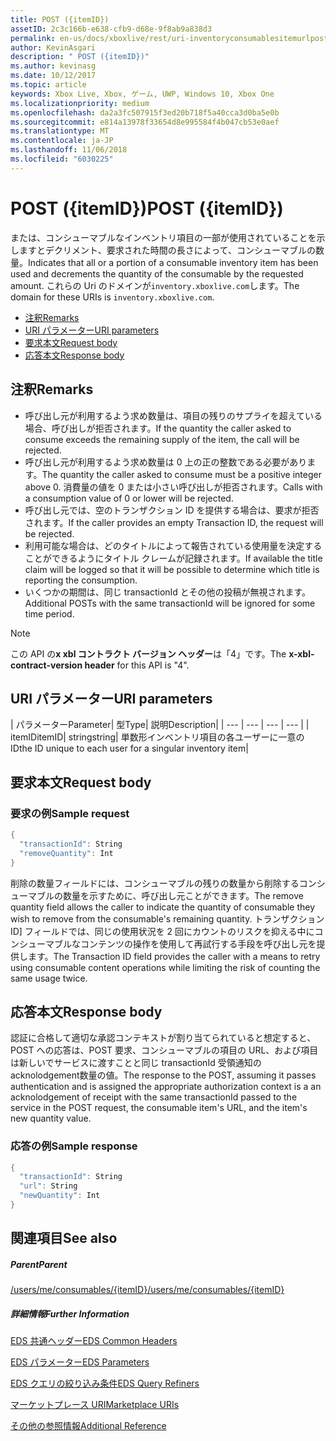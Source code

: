 ```yaml
---
title: POST ({itemID})
assetID: 2c3c166b-e638-cfb9-d68e-9f8ab9a838d3
permalink: en-us/docs/xboxlive/rest/uri-inventoryconsumablesitemurlpost.html
author: KevinAsgari
description: " POST ({itemID})"
ms.author: kevinasg
ms.date: 10/12/2017
ms.topic: article
keywords: Xbox Live, Xbox, ゲーム, UWP, Windows 10, Xbox One
ms.localizationpriority: medium
ms.openlocfilehash: da2a3fc507915f3ed20b718f5a40cca3d0ba5e0b
ms.sourcegitcommit: e814a13978f33654d8e995584f4b047cb53e0aef
ms.translationtype: MT
ms.contentlocale: ja-JP
ms.lasthandoff: 11/06/2018
ms.locfileid: "6030225"
---
```

# <a name="post-itemid"></a><span data-ttu-id="1391b-104">POST ({itemID})</span><span class="sxs-lookup"><span data-stu-id="1391b-104">POST ({itemID})</span></span>
<span data-ttu-id="1391b-105">または、コンシューマブルなインベントリ項目の一部が使用されていることを示しますとデクリメント、要求された時間の長さによって、コンシューマブルの数量。</span><span class="sxs-lookup"><span data-stu-id="1391b-105">Indicates that all or a portion of a consumable inventory item has been used and decrements the quantity of the consumable by the requested amount.</span></span>
<span data-ttu-id="1391b-106">これらの Uri のドメインが`inventory.xboxlive.com`します。</span><span class="sxs-lookup"><span data-stu-id="1391b-106">The domain for these URIs is `inventory.xboxlive.com`.</span></span>

  * [<span data-ttu-id="1391b-107">注釈</span><span class="sxs-lookup"><span data-stu-id="1391b-107">Remarks</span></span>](#ID4EX)
  * [<span data-ttu-id="1391b-108">URI パラメーター</span><span class="sxs-lookup"><span data-stu-id="1391b-108">URI parameters</span></span>](#ID4EQB)
  * [<span data-ttu-id="1391b-109">要求本文</span><span class="sxs-lookup"><span data-stu-id="1391b-109">Request body</span></span>](#ID4E2B)
  * [<span data-ttu-id="1391b-110">応答本文</span><span class="sxs-lookup"><span data-stu-id="1391b-110">Response body</span></span>](#ID4ENC)

<a id="ID4EX"></a>


## <a name="remarks"></a><span data-ttu-id="1391b-111">注釈</span><span class="sxs-lookup"><span data-stu-id="1391b-111">Remarks</span></span>

   * <span data-ttu-id="1391b-112">呼び出し元が利用するよう求め数量は、項目の残りのサプライを超えている場合、呼び出しが拒否されます。</span><span class="sxs-lookup"><span data-stu-id="1391b-112">If the quantity the caller asked to consume exceeds the remaining supply of the item, the call will be rejected.</span></span>
   * <span data-ttu-id="1391b-113">呼び出し元が利用するよう求め数量は 0 上の正の整数である必要があります。</span><span class="sxs-lookup"><span data-stu-id="1391b-113">The quantity the caller asked to consume must be a positive integer above 0.</span></span> <span data-ttu-id="1391b-114">消費量の値を 0 または小さい呼び出しが拒否されます。</span><span class="sxs-lookup"><span data-stu-id="1391b-114">Calls with a consumption value of 0 or lower will be rejected.</span></span>
   * <span data-ttu-id="1391b-115">呼び出し元では、空のトランザクション ID を提供する場合は、要求が拒否されます。</span><span class="sxs-lookup"><span data-stu-id="1391b-115">If the caller provides an empty Transaction ID, the request will be rejected.</span></span>
   * <span data-ttu-id="1391b-116">利用可能な場合は、どのタイトルによって報告されている使用量を決定することができるようにタイトル クレームが記録されます。</span><span class="sxs-lookup"><span data-stu-id="1391b-116">If available the title claim will be logged so that it will be possible to determine which title is reporting the consumption.</span></span>
   * <span data-ttu-id="1391b-117">いくつかの期間は、同じ transactionId とその他の投稿が無視されます。</span><span class="sxs-lookup"><span data-stu-id="1391b-117">Additional POSTs with the same transactionId will be ignored for some time period.</span></span>


> [!NOTE]
> <span data-ttu-id="1391b-118">この API の<b>x xbl コントラクト バージョン ヘッダー</b>は「4」です。</span><span class="sxs-lookup"><span data-stu-id="1391b-118">The <b>x-xbl-contract-version header</b> for this API is "4".</span></span>


<a id="ID4EQB"></a>


## <a name="uri-parameters"></a><span data-ttu-id="1391b-119">URI パラメーター</span><span class="sxs-lookup"><span data-stu-id="1391b-119">URI parameters</span></span>

| <span data-ttu-id="1391b-120">パラメーター</span><span class="sxs-lookup"><span data-stu-id="1391b-120">Parameter</span></span>| <span data-ttu-id="1391b-121">型</span><span class="sxs-lookup"><span data-stu-id="1391b-121">Type</span></span>| <span data-ttu-id="1391b-122">説明</span><span class="sxs-lookup"><span data-stu-id="1391b-122">Description</span></span>|
| --- | --- | --- | --- |
| <span data-ttu-id="1391b-123">itemID</span><span class="sxs-lookup"><span data-stu-id="1391b-123">itemID</span></span>| <span data-ttu-id="1391b-124">string</span><span class="sxs-lookup"><span data-stu-id="1391b-124">string</span></span>| <span data-ttu-id="1391b-125">単数形インベントリ項目の各ユーザーに一意の ID</span><span class="sxs-lookup"><span data-stu-id="1391b-125">the ID unique to each user for a singular inventory item</span></span>|

<a id="ID4E2B"></a>


## <a name="request-body"></a><span data-ttu-id="1391b-126">要求本文</span><span class="sxs-lookup"><span data-stu-id="1391b-126">Request body</span></span>

<a id="ID4EBC"></a>


### <a name="sample-request"></a><span data-ttu-id="1391b-127">要求の例</span><span class="sxs-lookup"><span data-stu-id="1391b-127">Sample request</span></span>


```cpp
{
  "transactionId": String
  "removeQuantity": Int
}

```


<span data-ttu-id="1391b-128">削除の数量フィールドには、コンシューマブルの残りの数量から削除するコンシューマブルの数量を示すために、呼び出し元ことができます。</span><span class="sxs-lookup"><span data-stu-id="1391b-128">The remove quantity field allows the caller to indicate the quantity of consumable they wish to remove from the consumable's remaining quantity.</span></span> <span data-ttu-id="1391b-129">トランザクション ID] フィールドでは、同じの使用状況を 2 回にカウントのリスクを抑える中にコンシューマブルなコンテンツの操作を使用して再試行する手段を呼び出し元を提供します。</span><span class="sxs-lookup"><span data-stu-id="1391b-129">The Transaction ID field provides the caller with a means to retry using consumable content operations while limiting the risk of counting the same usage twice.</span></span>

<a id="ID4ENC"></a>


## <a name="response-body"></a><span data-ttu-id="1391b-130">応答本文</span><span class="sxs-lookup"><span data-stu-id="1391b-130">Response body</span></span>

<span data-ttu-id="1391b-131">認証に合格して適切な承認コンテキストが割り当てられていると想定すると、POST への応答は、POST 要求、コンシューマブルの項目の URL、および項目は新しいでサービスに渡すことと同じ transactionId 受領通知の acknolodgement数量の値。</span><span class="sxs-lookup"><span data-stu-id="1391b-131">The response to the POST, assuming it passes authentication and is assigned the appropriate authorization context is a an acknolodgement of receipt with the same transactionId passed to the service in the POST request, the consumable item's URL, and the item's new quantity value.</span></span>

<a id="ID4EVC"></a>


### <a name="sample-response"></a><span data-ttu-id="1391b-132">応答の例</span><span class="sxs-lookup"><span data-stu-id="1391b-132">Sample response</span></span>


```cpp
{
  "transactionId": String
  "url": String
  "newQuantity": Int
}

```


<a id="ID4E6C"></a>


## <a name="see-also"></a><span data-ttu-id="1391b-133">関連項目</span><span class="sxs-lookup"><span data-stu-id="1391b-133">See also</span></span>

<a id="ID4EBD"></a>


##### <a name="parent"></a><span data-ttu-id="1391b-134">Parent</span><span class="sxs-lookup"><span data-stu-id="1391b-134">Parent</span></span>

[<span data-ttu-id="1391b-135">/users/me/consumables/{itemID}</span><span class="sxs-lookup"><span data-stu-id="1391b-135">/users/me/consumables/{itemID}</span></span>](uri-inventoryconsumablesitemurl.md)


<a id="ID4ELD"></a>


##### <a name="further-information"></a><span data-ttu-id="1391b-136">詳細情報</span><span class="sxs-lookup"><span data-stu-id="1391b-136">Further Information</span></span>

[<span data-ttu-id="1391b-137">EDS 共通ヘッダー</span><span class="sxs-lookup"><span data-stu-id="1391b-137">EDS Common Headers</span></span>](../../additional/edscommonheaders.md)

 [<span data-ttu-id="1391b-138">EDS パラメーター</span><span class="sxs-lookup"><span data-stu-id="1391b-138">EDS Parameters</span></span>](../../additional/edsparameters.md)

 [<span data-ttu-id="1391b-139">EDS クエリの絞り込み条件</span><span class="sxs-lookup"><span data-stu-id="1391b-139">EDS Query Refiners</span></span>](../../additional/edsqueryrefiners.md)

 [<span data-ttu-id="1391b-140">マーケットプレース URI</span><span class="sxs-lookup"><span data-stu-id="1391b-140">Marketplace URIs</span></span>](atoc-reference-marketplace.md)

 [<span data-ttu-id="1391b-141">その他の参照情報</span><span class="sxs-lookup"><span data-stu-id="1391b-141">Additional Reference</span></span>](../../additional/atoc-xboxlivews-reference-additional.md)
